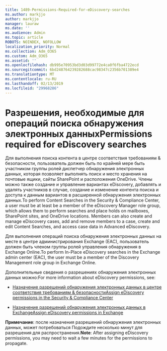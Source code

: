 ```yaml
---
title: 1489-Permissions-Required-for-eDiscovery-searches
ms.author: markjjo
author: markjjo
manager: lauraw
ms.date: ''
ms.audience: Admin
ms.topic: article
ROBOTS: NOINDEX, NOFOLLOW
localization_priority: Normal
ms.collection: Adm_O365
ms.custom: Adm_O365
ms.assetid: ''
ms.openlocfilehash: db995e70953bd3d03d99772e4ca0f6fba4722ecd
ms.sourcegitcommit: 6bd248764239282688cac98347c2356b701389e4
ms.translationtype: MT
ms.contentlocale: ru-RU
ms.lasthandoff: 02/13/2019
ms.locfileid: "29968286"
---
```

# <a name="permissions-required-for-ediscovery-searches"></a><span data-ttu-id="e4685-102">Разрешения, необходимые для операций поиска обнаружения электронных данных</span><span class="sxs-lookup"><span data-stu-id="e4685-102">Permissions required for eDiscovery searches</span></span>

<span data-ttu-id="e4685-p101">Для выполнения поиска контента в центре соответствия требованиям & безопасности, пользователь должен быть по крайней мере быть участником группы ролей диспетчер обнаружения электронных данных, которая позволяет выполнять поиск и место хранения на почтовые ящики, сайты SharePoint и расположения OneDrive. Члены можно также создание и управление вариантах eDiscovery, добавлять и удалять участников в случае, создание и изменение контента поиска и доступа к данным вариантов в расширенной обнаружения электронных данных.</span><span class="sxs-lookup"><span data-stu-id="e4685-p101">To perform Content Searches in the Security & Compliance Center, a user must be at least be a member of the eDiscovery Manager role group, which allows them to perform searches and place holds on mailboxes, SharePoint sites, and OneDrive locations. Members can also create and manage eDiscovery cases, add and remove members to a case, create and edit Content Searches, and access case data in Advanced eDiscovery.</span></span>

<span data-ttu-id="e4685-105">Для выполнения операций поиска обнаружения электронных данных на месте в центре администрирования Exchange (EAC), пользователь должен быть членом группы ролей управления обнаружения в Exchange Online.</span><span class="sxs-lookup"><span data-stu-id="e4685-105">To perform In-Place eDiscovery searches in the Exchange admin center (EAC), the user must be a member of the Discovery Management role group in Exchange Online.</span></span>

<span data-ttu-id="e4685-106">Дополнительные сведения о разрешениях обнаружения электронных данных можно:</span><span class="sxs-lookup"><span data-stu-id="e4685-106">For more information about eDiscovery permissions, see:</span></span> 

- [<span data-ttu-id="e4685-107">Назначение разрешений обнаружения электронных данных в центре соответствия требованиям & безопасности</span><span class="sxs-lookup"><span data-stu-id="e4685-107">Assign eDiscovery permissions in the Security & Compliance Center</span></span>](https://docs.microsoft.com/office365/securitycompliance/assign-ediscovery-permissions)

- [<span data-ttu-id="e4685-108">Назначение разрешений обнаружения электронных данных в Exchange</span><span class="sxs-lookup"><span data-stu-id="e4685-108">Assign eDiscovery permissions in Exchange</span></span>](https://docs.microsoft.com/exchange/security-and-compliance/in-place-ediscovery/assign-ediscovery-permissions)

<span data-ttu-id="e4685-109">**Примечание**: после назначения разрешений обнаружения электронных данных, может потребоваться Подождите несколько минут для разрешения для распространения.</span><span class="sxs-lookup"><span data-stu-id="e4685-109">**Note**: After assigning eDiscovery permissions, you may need to wait a few minutes for the permissions to propagate.</span></span>
